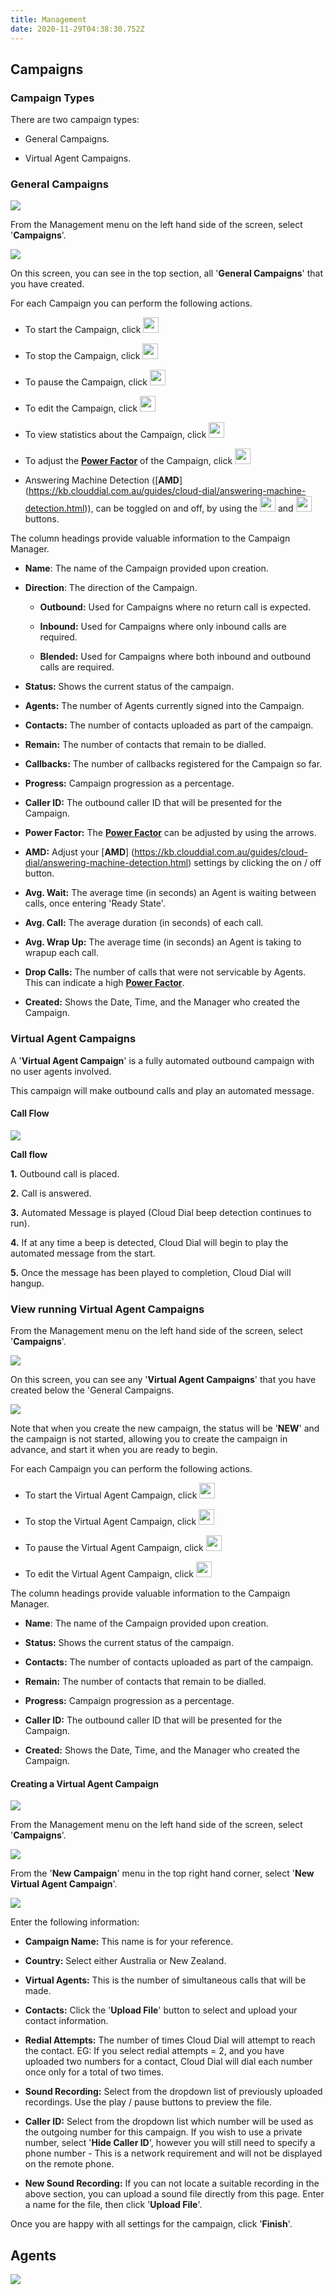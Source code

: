 ```yaml
---
title: Management
date: 2020-11-29T04:38:30.752Z
---
```

## Campaigns 

### Campaign Types

There are two campaign types:

* General Campaigns.

* Virtual Agent Campaigns.

### General Campaigns


![](/images/clouddial_new_virtualagent_campaign.png)

From the Management menu on the left hand side of the screen, select '**Campaigns**'.


![](/images/clouddial_campaign_overview.png)

On this screen, you can see in the top section, all '**General Campaigns**' that you have created.

For each Campaign you can perform the following actions.

* To start the Campaign, click <img style="width: auto; height: 25px;" src="/images/clouddial_campaign_play_button.png">

* To stop the Campaign, click <img style="width: auto; height: 25px;" src="/images/clouddial_campaign_stop_button.png">

* To pause the Campaign, click <img style="width: auto; height: 25px;" src="/images/clouddial_campaign_pause_button.png">

* To edit the Campaign, click <img style="width: auto; height: 25px;" src="/images/clouddial_campaign_edit_button.png">

* To view statistics about the Campaign, click <img style="width: auto; height: 25px;" src="/images/clouddial_campaign_statistics_button.png">

* To adjust the [**Power Factor**](https://kb.clouddial.com.au/guides/cloud-dial/predictive-dialling.html) of the Campaign, click <img style="width: auto; height: 25px;" src="/images/clouddial_powerfactor_adjust.png">

* Answering Machine Detection ([**AMD**] (https://kb.clouddial.com.au/guides/cloud-dial/answering-machine-detection.html)), can be toggled on and off, by using the <img style="width: auto; height: 25px;" src="/images/clouddial_amd_on_button.png"> and <img style="width: auto; height: 25px;" src="/images/clouddial_amd_off_button.png"> buttons.

The column headings provide valuable information to the Campaign Manager.

* **Name**: The name of the Campaign provided upon creation.

* **Direction**: The direction of the Campaign.

  * **Outbound:** Used for Campaigns where no return call is expected.

  * **Inbound:** Used for Campaigns where only inbound calls are required.

  * **Blended:** Used for Campaigns where both inbound and outbound calls are required.

* **Status:** Shows the current status of the campaign.

* **Agents:** The number of Agents currently signed into the Campaign.

* **Contacts:** The number of contacts uploaded as part of the campaign.

* **Remain:** The number of contacts that remain to be dialled.

* **Callbacks:** The number of callbacks registered for the Campaign so far.

* **Progress:** Campaign progression as a percentage.

* **Caller ID:** The outbound caller ID that will be presented for the Campaign.

* **Power Factor:** The [**Power Factor**](https://kb.clouddial.com.au/guides/cloud-dial/predictive-dialling.html) can be adjusted by using the arrows.

* **AMD:** Adjust your [**AMD**] (https://kb.clouddial.com.au/guides/cloud-dial/answering-machine-detection.html) settings by clicking the on / off button.

* **Avg. Wait:** The average time (in seconds) an Agent is waiting between calls, once entering 'Ready State'.

* **Avg. Call:** The average duration (in seconds) of each call.

* **Avg. Wrap Up:** The average time (in seconds) an Agent is taking to wrapup each call.

* **Drop Calls:** The number of calls that were not servicable by Agents. This can indicate a high [**Power Factor**](https://kb.clouddial.com.au/guides/cloud-dial/predictive-dialling.html).

* **Created:** Shows the Date, Time, and the Manager who created the Campaign.

 
### Virtual Agent Campaigns

A '**Virtual Agent Campaign**' is a fully automated outbound campaign with no user agents involved. 

This campaign will make outbound calls and play an automated message.

#### Call Flow

<img style="width: auto; height: auto;" src="/images/blaster_amd_disabled.png">

**Call flow**

**1.** Outbound call is placed.

**2.** Call is answered.

**3.** Automated Message is played (Cloud Dial beep detection continues to run).

**4.** If at any time a beep is detected, Cloud Dial will begin to play the automated message from the start.

**5.** Once the message has been played to completion, Cloud Dial will hangup.

### View running Virtual Agent Campaigns

From the Management menu on the left hand side of the screen, select '**Campaigns**'.

![](/images/clouddial_new_virtualagent_campaign.png)

On this screen, you can see any '**Virtual Agent Campaigns**' that you have created below the 'General Campaigns.

![](/images/clouddial_view_virtualagents.png)

Note that when you create the new campaign, the status will be '**NEW**' and the campaign is not started, allowing you to create the campaign in advance, and start it when you are ready to begin.

For each Campaign you can perform the following actions.

* To start the Virtual Agent Campaign, click <img style="width: auto; height: 25px;" src="/images/clouddial_campaign_play_button.png">

* To stop the Virtual Agent Campaign, click <img style="width: auto; height: 25px;" src="/images/clouddial_campaign_stop_button.png">

* To pause the Virtual Agent Campaign, click <img style="width: auto; height: 25px;" src="/images/clouddial_campaign_pause_button.png">

* To edit the Virtual Agent Campaign, click <img style="width: auto; height: 25px;" src="/images/clouddial_campaign_edit_button.png">

The column headings provide valuable information to the Campaign Manager.



* **Name**: The name of the Campaign provided upon creation.

* **Status:** Shows the current status of the campaign.

* **Contacts:** The number of contacts uploaded as part of the campaign.

* **Remain:** The number of contacts that remain to be dialled.


* **Progress:** Campaign progression as a percentage.

* **Caller ID:** The outbound caller ID that will be presented for the Campaign.

* **Created:** Shows the Date, Time, and the Manager who created the Campaign.


#### Creating a Virtual Agent Campaign

![](/images/clouddial_management_screen.png)

From the Management menu on the left hand side of the screen, select '**Campaigns**'.

![](/images/clouddial_new_virtualagent_campaign.png)

From the '**New Campaign**' menu in the top right hand corner, select '**New Virtual Agent Campaign**'.

![](/images/clouddial_create_virtualagent.png)

Enter the following information:

* **Campaign Name:** This name is for your reference.

* **Country:** Select either Australia or New Zealand.

* **Virtual Agents:** This is the number of simultaneous calls that will be made.

* **Contacts:** Click the '**Upload File**' button to select and upload your contact information.

* **Redial Attempts:** The number of times Cloud Dial will attempt to reach the contact. EG: If you select redial attempts = 2, and you have uploaded two numbers for a contact, Cloud Dial will dial each number once only for a total of two times.

* **Sound Recording:** Select from the dropdown list of previously uploaded recordings. Use the play / pause buttons to preview the file.

* **Caller ID:** Select from the dropdown list which number will be used as the outgoing number for this campaign. If you wish to use a private number, select '**Hide Caller ID**', however you will still need to specify a phone number - This is a network requirement and will not be displayed on the remote phone.

* **New Sound Recording:** If you can not locate a suitable recording in the above section, you can upload a sound file directly from this page. Enter a name for the file, then click '**Upload File**'.

Once you are happy with all settings for the campaign, click '**Finish**'.

## Agents


![](/images/clouddial_agents.png)



